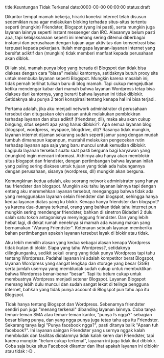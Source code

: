 title:Keuntungan Tidak Terkenal
date:0000-00-00 00:00:00
status:draft

Dikantor tempat mamah bekerja, hirarki koneksi internet telah disusun sedemikian rupa agar melakukan bloking terhadap situs-situs tertentu seperti (mungkin) Friendster, Blogspot (yang ini pasti), serta mungkin juga layanan lainnya seperti instant messenger dan IRC. Alasannya belum pasti apa, tapi kebijaksanaan seperti ini memang sering ditemui diberbagai instansi dan perusahaan dengan tujuan agar aktivitas dan konsentrasi bisa terpusat kepada pekerjaan. Itulah mengapa layanan-layanan internet yang bersifat adiktif dan (mungkin) tidak memberi manfaat kepada perusahaan akan diblok.

Di lain sisi, mamah punya blog yang berada di Blogspot dan tidak bisa diakses dengan cara "biasa" melalui kantornya, setidaknya butuh proxy site untuk membuka layanan seperti Blogspot. Mungkin karena masalah ini, tidak pernah terlihat tulisan baru di blog mamah. Tapi cukup mengejutkan ketika mendengar kabar dari mamah bahwa layanan Wordpress tetap bisa diakses dari kantornya, yang berarti bahwa layanan ini tidak diblokir. Setidaknya aku punya 2 teori konspirasi tentang kenapa hal ini bisa terjadi.

Pertama adalah, jika aku menjadi network administrator di perusahaan tersebut dan ditugaskan oleh atasan untuk melakukan pemblokiran terhadap layanan dan situs adiktif (friendster, dll), maka aku akan cukup bingung, situs seperti apa yang harus diblokir?. Apa semua layanan blog (blogspot, wordpress, myspace, blogdrive, dll)? Rasanya tidak mungkin, layanan internet dijaman sekarang sudah seperti jamur yang dengan mudah tumbuh dimanapun kapanpun, mustahil melakukan pengecekan rutin terhadap layanan apa saja yang baru muncul untuk kemudian diblokir. Lagipula layanan tersebut suatu saat pasti berguna bagi karyawan yang (mungkin) ingin mencari informasi. Akhirnya aku hanya akan memblokir situs blogspot dan friendster, dengan pertimbangan bahwa layanan inilah yang paling sering diakses untuk tujuan yang tidak ada hubungannya dengan perusahaan, sisanya (wordpress, dll) mungkin akan berguna.

Kemungkinan kedua adalah, aku seorang network administrator yang hanya tau friendster dan blogspot. Mungkin aku tahu layanan lainnya tapi dengan enteng aku meremehkan layanan tersebut, menganggap bahwa tidak ada yang menggunakan layanan selain friendster dan blogspot, sehingga hanya kedua layanan diatas yang ku blokir. Kenapa hanya friendster dan blogspot? ya karena dua-duanya terkenal, orang yang bahkan tidak tahu internet pun mungkin sering mendengar friendster, bahkan di sinetron Bidadari 2 dulu salah satu tokoh antagonisnya menyinggung friendster. Dan yang lebih hebat lagi, di dekat rumah neneknya si mamah ada warung makan yang bernamakan "Warung Friendster". Ketenaran sebuah layanan memberiku bahan pertimbangan apakah layanan tersebut layak di blokir atau tidak.

Aku lebih memilih alasan yang kedua sebagai alasan kenapa Wordpress tidak ikutan di blokir. Siapa yang tahu Wordpress?, setidaknya dilingkunganku, sedikit sekali orang yang tidak punya Wordpress tapi tahu tentang Wordpress. Padahal layanan ini adalah kompetitor berat Blogspot, layanan Wordpress yang sangat lengkap dan storage yang besar (3GB) serta jumlah usernya yang membludak sudah cukup untuk membuktikan bahwa Wordpress benar-benar "besar". Tapi itu belum cukup untuk membuatnya Wordpress menjadi setenar Blogspot. Layanan Blogspot memang lebih dulu muncul dan sudah sangat lekat di telinga pengguna internet, bahkan yang tidak punya account di Blogspot pun tahu apa itu Blogspot.

Tidak hanya tentang Blogspot dan Wordpress. Sebenarnya friendster sendiri pun juga "menang terkenal" dibanding layanan lainnya. Coba tanya teman-teman SMA atau teman-teman kantor, "punya fs ngga?" sebagian besar bilang punya, dan yang ngga punya juga tetap tahu apa itu Friendster. Sekarang tanya lagi "Punya facebook ngga?", pasti ditanya balik "Apaan tuh facebook?". Ini layanan saingan Friendster yang usernya nggak kalah membludak dan fasilitas didalamnya tidak kalah keren dari Friendster, tapi karena mungkin "belum cukup terkenal", layanan ini juga tidak ikut diblokir. Coba saja buka situs Facebook dikantor dan lihat apakah layanan ini diblokir atau tidak :-D .